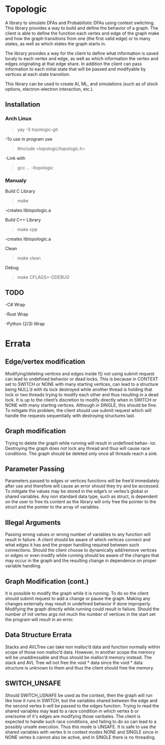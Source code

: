 # Topologic
A library to simulate DFAs and Probabilistic DFAs using context switching. This library provides a way to build and define the behavior of a graph. The client is able to define the function each vertex and edge of the graph make and how the graph transitions from one (the first valid edge) or to many states, as well as which states the graph starts in.

The library provides a way for the client to define what information is saved localy to each vertex and edge, as well as which information the vertex and edges originating at that edge share. In addition the client can pass information to each initial state that will be passed and modifyable by vertices at each state transition. 

This library can be used to create AI, ML, and simulations (such as of stock options, electron-electron interaction, etc.).

## Installation
### Arch Linux
>yay -S topologic-git

-To use in program use

>#include <topologic/topologic.h>

-Link with

>gcc ... -ltopologic

### Manualy
Build C Library
>make

-creates libtopologic.a

Build C++ Library
>make cpp

-creates libtopologic.a

Clean
>make clean

Debug
>make CFLAGS=-DDEBUG

## TODO
-C# Wrap

-Rust Wrap

-Python (2/3) Wrap

# Errata
## Edge/vertex modification
Modifying/deleting vertices and edges inside f() not using submit request
can lead to undefined behavior or dead locks. This is because in CONTEXT
set to SWITCH or NONE with many starting vertices, can lead to a structure
being NULL’d with its lock destroyed while another thread is holding that lock
or two threads trying to modify each other and thus resulting in a dead lock. It
is up to the client’s discretion to modify directly when in SWITCH or NONE
with many starting vertices. Although in SINGLE, this should be fine. To
mitigate this problem, the client should use submit request which will handle
the requests sequentially with destroying structures last.

## Graph modification
Trying to delete the graph while running will result in undefined behav-
ior. Destroying the graph does not lock any thread and thus will cause race
conditions. The graph should be deleted only once all threads reach a sink.

## Parameter Passing
Parameters passed to edges or vertices functions will be free’d immediately
after use and therefore will cause an error should they try and be accessed. To
mitigate the values may be stored in the edge’s or vertex’s global or shared
variables. Any non standard data type, such as struct, is dependent on the user
to free its content as the library will only free the pointer to the struct and the
pointer to the array of variables.

## Illegal Arguments
Passing wrong values or wrong number of variables to any function will result
in failure. A client should be aware of which vertices connect and what edges
it has and the proper handling required between such connections. Should the
client choose to dynamically add/remove vertices or edges or even modify while
running should be aware of the changes that may occur in the graph and the
resulting change in dependence on proper variable handling.

## Graph Modification (cont.)
It is possible to modify the graph while it is running. To do so the client
should submit request to add a change or pause the graph. Making any changes
externally may result in undefined behavior if done improperly. Modifying the
graph directly while running could result in failure.
	Should the number of init vertex args not much the number of vertices in
the start set the program will result in an error.

## Data Structure Errata
Stacks and AVLTree can take non malloc’d data and function normally
within scope of those non malloc’d data. However, in another scope the memory
will be unaddressable and thus should be malloc’d memory instead. The stack
and AVL Tree wll not free the void * data since the void * data structure is
unknown to them and thus the client should free the memory.

## SWITCH_UNSAFE
Should SWITCH_USNAFE be used as the context, then the graph will run like
how it runs in SWITCH, but the variables shared between the edge and the second vertex
b will be passed to the edges function. Trying to read the shared variables may lead to a 
race condition in which vertex b or one/some of it's edges are modifying those varibales.
The client is expected to handle such race conditions, and failing to do so can lead to a possibly
unsafe execution. Thus this mode is UNSAFE. It is safe to use the shared variables with vertex b
in context modes NONE and SINGLE since in NONE vertex b cannot also be active, and in SINGLE there 
is no threading. 

